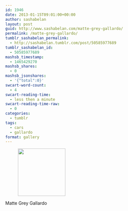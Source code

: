```yaml
---
id: 1946
date: 2013-01-15T09:01:00+00:00
author: sashabelan
layout: post
guid: http://www.sashabelan.com/matte-grey-gallardo/
permalink: /matte-grey-gallardo/
tumblr_sashabelan_permalink:
  - http://sashabelan.tumblr.com/post/50585977689
tumblr_sashabelan_id:
  - 50585977689
mashsb_timestamp:
  - 1465429270
mashsb_shares:
  - 0
mashsb_jsonshares:
  - '{"total":0}'
swcart-word-count:
  - 4
swcart-reading-time:
  - less then a minute
swcart-reading-time-raw:
  - 0
categories:
  - tumblr
tags:
  - cars
  - gallardo
format: gallery
---
```

<div id='gallery-223' class='gallery galleryid-1946 gallery-columns-3 gallery-size-thumbnail'>
  <figure class='gallery-item'> 
  
  <div class='gallery-icon landscape'>
    <a href='http://www.sashabelan.ru/matte-grey-gallardo/attachment/1947/'><img width="150" height="150" src="http://www.sashabelan.ru/wp-content/uploads/2013/01/tumblr_mmwioc3GhB1qarj97o1_500-150x150.jpg" class="attachment-thumbnail size-thumbnail" alt="" /></a>
  </div></figure>
</div>

Matte Grey Gallardo